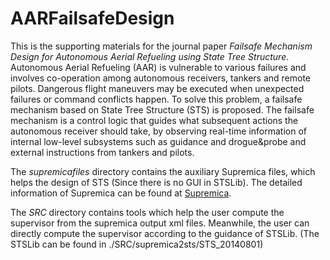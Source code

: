 # AARFailsafeDesign
This is the supporting materials for the journal paper *Failsafe Mechanism Design for Autonomous Aerial Refueling using State Tree Structure*. Autonomous Aerial Refueling (AAR) is vulnerable to various failures and involves co-operation among autonomous receivers, tankers and remote pilots. Dangerous flight maneuvers may be executed when unexpected failures or command conflicts happen. To solve this problem, a failsafe mechanism based on State Tree Structure (STS) is proposed. The failsafe mechanism is a control logic that guides what subsequent actions the autonomous receiver should take, by observing real-time information of internal low-level subsystems such as guidance and drogue&probe and external instructions from tankers and pilots. 

The *supremicafiles* directory contains the auxiliary Supremica files, which helps the design of STS (Since there is no GUI in STSLib). The detailed information of Supremica can be found at [Supremica](https://supremica.org/ "visit their website").

The *SRC* directory contains tools which help the user compute the supervisor from the supremica output xml files. Meanwhile, the user can directly compute the supervisor according to the guidance of STSLib. (The STSLib can be found in ./SRC/supremica2sts/STS_20140801)

